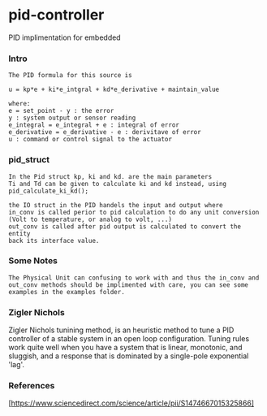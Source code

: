 # pid-controller

PID implimentation for embedded

### Intro 
    The PID formula for this source is 
    
    u = kp*e + ki*e_intgral + kd*e_derivative + maintain_value
    
    where:
    e = set_point - y : the error
    y : system output or sensor reading
    e_integral = e_integral + e : integral of error
    e_derivative = e_derivative - e : derivitave of error
    u : command or control signal to the actuator

### pid_struct 
	In the Pid struct kp, ki and kd. are the main parameters
	Ti and Td can be given to calculate ki and kd instead, using
	pid_calculate_ki_kd();

	the IO struct in the PID handels the input and output where
	in_conv is called perior to pid calculation to do any unit conversion
	(Volt to temperature, or analog to volt, ...)
	out_conv is called after pid output is calculated to convert the entity 
	back its interface value.

### Some Notes
	The Physical Unit can confusing to work with and thus the in_conv and 
	out_conv methods should be implimented with care, you can see some 
	examples in the examples folder.

### Zigler Nichols
  Zigler Nichols tunining method, is an heuristic method to tune
  a PID controller of a stable system in an open loop configuration.
  Tuning rules work quite well when you have a system that is linear,
  monotonic, and sluggish, and a response that is dominated by a 
  single-pole exponential 'lag'.

### References 
[https://www.sciencedirect.com/science/article/pii/S1474667015325866]





